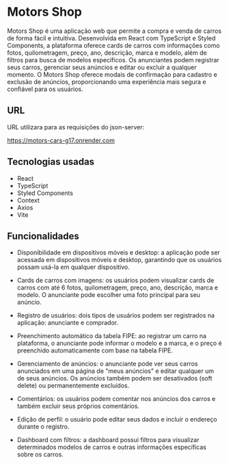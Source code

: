 # Motors Shop

Motors Shop é uma aplicação web que permite a compra e venda de carros de forma fácil e intuitiva. Desenvolvida em React com TypeScript e Styled Components, a plataforma oferece cards de carros com informações como fotos, quilometragem, preço, ano, descrição, marca e modelo, além de filtros para busca de modelos específicos. Os anunciantes podem registrar seus carros, gerenciar seus anúncios e editar ou excluir a qualquer momento. O Motors Shop oferece modais de confirmação para cadastro e exclusão de anúncios, proporcionando uma experiência mais segura e confiável para os usuários.

## URL
URL utilizara para as requisições do json-server:

https://motors-cars-g17.onrender.com

## Tecnologias usadas
* React
* TypeScript
* Styled Components
* Context
* Axios
* Vite

## Funcionalidades
* Disponibilidade em dispositivos móveis e desktop: a aplicação pode ser acessada em dispositivos móveis e desktop, garantindo que os usuários possam usá-la em qualquer dispositivo.

* Cards de carros com imagens: os usuários podem visualizar cards de carros com até 6 fotos, quilometragem, preço, ano, descrição, marca e modelo. O anunciante pode escolher uma foto principal para seu anúncio.

* Registro de usuários: dois tipos de usuários podem ser registrados na aplicação: anunciante e comprador.

* Preenchimento automático da tabela FIPE: ao registrar um carro na plataforma, o anunciante pode informar o modelo e a marca, e o preço é preenchido automaticamente com base na tabela FIPE.

* Gerenciamento de anúncios: o anunciante pode ver seus carros anunciados em uma página de "meus anúncios" e editar qualquer um de seus anúncios. Os anúncios também podem ser desativados (soft delete) ou permanentemente excluídos.

* Comentários: os usuários podem comentar nos anúncios dos carros e também excluir seus próprios comentários.

* Edição de perfil: o usuário pode editar seus dados e incluir o endereço durante o registro.

* Dashboard com filtros: a dashboard possui filtros para visualizar determinados modelos de carros e outras informações específicas sobre os carros.
